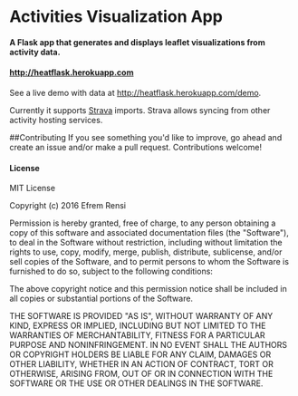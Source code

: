 # Activities Visualization App

#### A Flask app that generates and displays leaflet visualizations from activity data.
#### http://heatflask.herokuapp.com

See a live demo with data at http://heatflask.herokuapp.com/demo.

Currently it supports [Strava](https://www.strava.com) imports.  Strava allows syncing from other activity hosting services.

##Contributing
If you see something you'd like to improve, go ahead and create an issue and/or make a pull request. Contributions welcome!


#### License
MIT License

Copyright (c) 2016 Efrem Rensi

Permission is hereby granted, free of charge, to any person obtaining a copy
of this software and associated documentation files (the "Software"), to deal
in the Software without restriction, including without limitation the rights
to use, copy, modify, merge, publish, distribute, sublicense, and/or sell
copies of the Software, and to permit persons to whom the Software is
furnished to do so, subject to the following conditions:

The above copyright notice and this permission notice shall be included in all
copies or substantial portions of the Software.

THE SOFTWARE IS PROVIDED "AS IS", WITHOUT WARRANTY OF ANY KIND, EXPRESS OR
IMPLIED, INCLUDING BUT NOT LIMITED TO THE WARRANTIES OF MERCHANTABILITY,
FITNESS FOR A PARTICULAR PURPOSE AND NONINFRINGEMENT. IN NO EVENT SHALL THE
AUTHORS OR COPYRIGHT HOLDERS BE LIABLE FOR ANY CLAIM, DAMAGES OR OTHER
LIABILITY, WHETHER IN AN ACTION OF CONTRACT, TORT OR OTHERWISE, ARISING FROM,
OUT OF OR IN CONNECTION WITH THE SOFTWARE OR THE USE OR OTHER DEALINGS IN THE
SOFTWARE.

